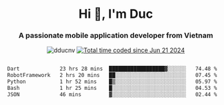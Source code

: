 <h1 align="center">
  Hi 👋, I'm  Duc</h1>
<h3 align="center">A passionate mobile application developer from Vietnam</h3>  
  
<p align="center"> <img src="https://komarev.com/ghpvc/?username=dducnv&label=Profile%20views&color=0e75b6&style=flat" alt="dducnv" /> 
<a href="https://wakatime.com/@4d2a2cd9-1bcb-4dd1-84a4-dce128a35137"><img src="https://wakatime.com/badge/user/4d2a2cd9-1bcb-4dd1-84a4-dce128a35137.svg" alt="Total time coded since Jun 21 2024" /></a>
</p>  

<div style="width: 100vw; overflow-x: auto; flex:center">
  <!--START_SECTION:waka-->

```txt
Dart             23 hrs 28 mins  ██████████████████▓░░░░░░   74.48 %
RobotFramework   2 hrs 20 mins   ██░░░░░░░░░░░░░░░░░░░░░░░   07.45 %
Python           1 hr 52 mins    █▒░░░░░░░░░░░░░░░░░░░░░░░   05.97 %
Bash             1 hr 25 mins    █░░░░░░░░░░░░░░░░░░░░░░░░   04.53 %
JSON             46 mins         ▓░░░░░░░░░░░░░░░░░░░░░░░░   02.44 %
```

<!--END_SECTION:waka-->
</div>




  
